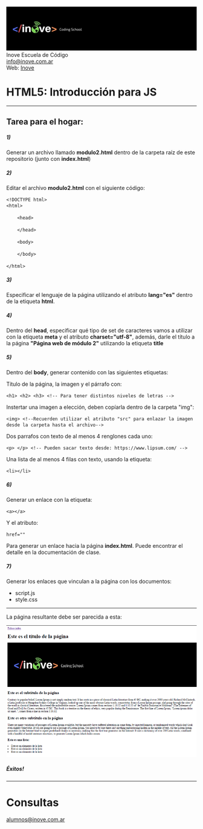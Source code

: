 ![Inove banner](img/inove.jpg)
Inove Escuela de Código\
info@inove.com.ar\
Web: [Inove](http://inove.com.ar)

# HTML5: Introducción para JS
-------------------------
## Tarea para el hogar:

##### 1)

Generar un archivo llamado __modulo2.html__
dentro de la carpeta raíz de este repositorio (junto con __index.html__)

##### 2)

Editar el archivo __modulo2.html__ con el siguiente código:

```
<!DOCTYPE html>
<html>

    <head>
    
    </head>

    <body>
   
    </body>

</html>
```
##### 3)

Especificar el lenguaje de la página utilizando el atributo __lang="es"__ dentro de la etiqueta __html__.

##### 4)

Dentro del __head__, especificar qué tipo de set de caracteres vamos a utilizar con la etiqueta __meta__ y el atributo __charset="utf-8"__, además, darle el título a la página __"Página web de módulo 2"__ utilizando la etiqueta __title__  

##### 5)

Dentro del __body__, generar contenido con las siguientes etiquetas:

Título de la página, la imagen y el párrafo con:
```
<h1> <h2> <h3> <!-- Para tener distintos niveles de letras -->
```
Instertar una imagen a elección, deben copíarla dentro de la carpeta "img":

```
<img> <!--Recuerden utilizar el atributo "src" para enlazar la imagen desde la carpeta hasta el archivo-->
```
Dos parrafos con texto de al menos 4 renglones cada uno:
```
<p> </p> <!-- Pueden sacar texto desde: https://www.lipsum.com/ --> 
```
Una lista de al menos 4 filas con texto, usando la etiqueta:
```
<li></li> 
```
##### 6)
Generar un enlace con la etiqueta:
```
<a></a> 
```
Y el atributo:
```
href="" 
```
Para generar un enlace hacia la página __index.html__. Puede encontrar el detalle en la documentación de clase.

##### 7)
Generar los enlaces que vinculan a la página con los documentos:
* script.js
* style.css

-----------------------------
La página resultante debe ser parecida a esta:

![Pagina_terminada](img/web_terminada.PNG)

##### Éxitos!

----------------------------
# Consultas
alumnos@inove.com.ar
